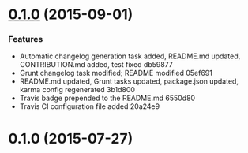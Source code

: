 <a name="0.1.0"></a>
# [0.1.0](//compare/0.1.0...v0.1.0) (2015-09-01)


### Features

* Automatic changelog generation task added, README.md updated, CONTRIBUTION.md added, test fixed db59877
* Grunt changelog task modified; README modified 05ef691
* README.md updated, Grunt tasks updated, package.json updated, karma config regenerated 3b1d800
* Travis badge prepended to the README.md 6550d80
* Travis CI configuration file added 20a24e9



<a name="0.1.0"></a>
# 0.1.0 (2015-07-27)




